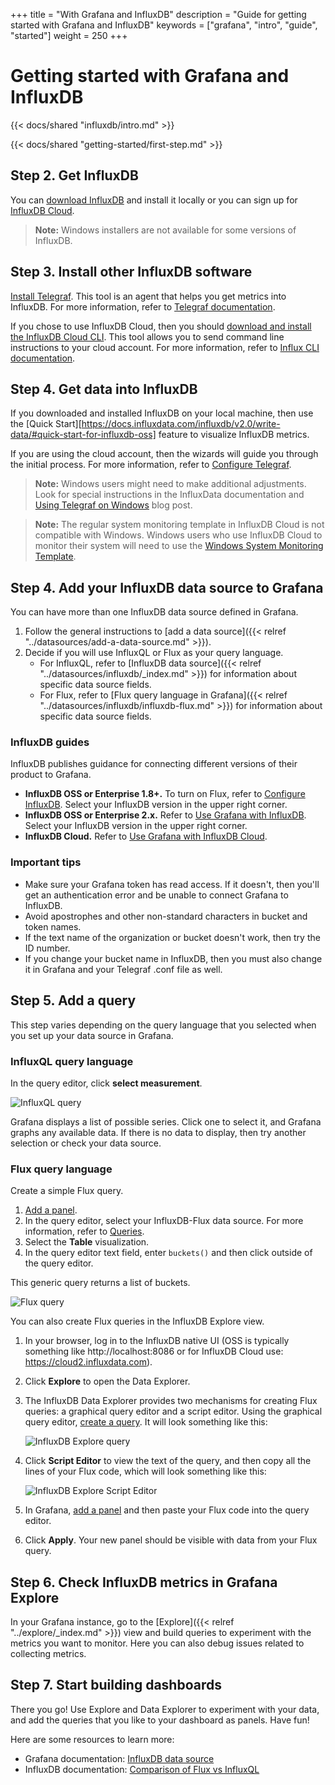 +++
title = "With Grafana and InfluxDB"
description = "Guide for getting started with Grafana and InfluxDB"
keywords = ["grafana", "intro", "guide", "started"]
weight = 250
+++

# Getting started with Grafana and InfluxDB

{{< docs/shared "influxdb/intro.md" >}}

{{< docs/shared "getting-started/first-step.md" >}}

## Step 2. Get InfluxDB

You can [download InfluxDB](https://portal.influxdata.com/downloads/) and install it locally or you can sign up for [InfluxDB Cloud](https://www.influxdata.com/products/influxdb-cloud/).

> **Note:** Windows installers are not available for some versions of InfluxDB.

## Step 3. Install other InfluxDB software

[Install Telegraf](https://docs.influxdata.com/telegraf/v1.18/introduction/installation/). This tool is an agent that helps you get metrics into InfluxDB. For more information, refer to [Telegraf documentation](https://docs.influxdata.com/telegraf/v1.18/).

If you chose to use InfluxDB Cloud, then you should [download and install the InfluxDB Cloud CLI](https://portal.influxdata.com/downloads/). This tool allows you to send command line instructions to your cloud account. For more information, refer to [Influx CLI documentation](https://docs.influxdata.com/influxdb/cloud/write-data/developer-tools/influx-cli/).

## Step 4. Get data into InfluxDB

If you downloaded and installed InfluxDB on your local machine, then use the [Quick Start][https://docs.influxdata.com/influxdb/v2.0/write-data/#quick-start-for-influxdb-oss] feature to visualize InfluxDB metrics.

If you are using the cloud account, then the wizards will guide you through the initial process. For more information, refer to [Configure Telegraf](https://docs.influxdata.com/influxdb/cloud/write-data/no-code/use-telegraf/#configure-telegraf).

> **Note:** Windows users might need to make additional adjustments. Look for special instructions in the InfluxData documentation and [Using Telegraf on Windows](https://www.influxdata.com/blog/using-telegraf-on-windows/) blog post.

> **Note:** The regular system monitoring template in InfluxDB Cloud is not compatible with Windows. Windows users who use InfluxDB Cloud to monitor their system will need to use the [Windows System Monitoring Template](https://github.com/influxdata/community-templates/tree/master/windows_system).

## Step 4. Add your InfluxDB data source to Grafana

You can have more than one InfluxDB data source defined in Grafana.

1. Follow the general instructions to [add a data source]({{< relref "../datasources/add-a-data-source.md" >}}).
1. Decide if you will use InfluxQL or Flux as your query language.
   - For InfluxQL, refer to [InfluxDB data source]({{< relref "../datasources/influxdb/_index.md" >}}) for information about specific data source fields.
   - For Flux, refer to [Flux query language in Grafana]({{< relref "../datasources/influxdb/influxdb-flux.md" >}}) for information about specific data source fields.

### InfluxDB guides

InfluxDB publishes guidance for connecting different versions of their product to Grafana.

- **InfluxDB OSS or Enterprise 1.8+.** To turn on Flux, refer to [Configure InfluxDB](https://docs.influxdata.com/influxdb/v1.8/administration/config/#flux-enabled-false.). Select your InfluxDB version in the upper right corner.
- **InfluxDB OSS or Enterprise 2.x.** Refer to [Use Grafana with InfluxDB](https://docs.influxdata.com/influxdb/v2.0/tools/grafana/). Select your InfluxDB version in the upper right corner.
-  **InfluxDB Cloud.** Refer to [Use Grafana with InfluxDB Cloud](https://docs.influxdata.com/influxdb/cloud/tools/grafana/).

### Important tips

- Make sure your Grafana token has read access. If it doesn't, then you'll get an authentication error and be unable to connect Grafana to InfluxDB.
- Avoid apostrophes and other non-standard characters in bucket and token names.
- If the text name of the organization or bucket doesn't work, then try the ID number.
- If you change your bucket name in InfluxDB, then you must also change it in Grafana and your Telegraf .conf file as well.

## Step 5. Add a query

This step varies depending on the query language that you selected when you set up your data source in Grafana.

### InfluxQL query language

In the query editor, click **select measurement**.

![InfluxQL query](/img/docs/influxdb/influxql-query-7-5.png)

Grafana displays a list of possible series. Click one to select it, and Grafana graphs any available data. If there is no data to display, then try another selection or check your data source.

### Flux query language

Create a simple Flux query.

1. [Add a panel](../panels/add-a-panel.md).
1. In the query editor, select your InfluxDB-Flux data source. For more information, refer to [Queries](../panels/queries.md).
1. Select the **Table** visualization.
1. In the query editor text field, enter `buckets()` and then click outside of the query editor.

This generic query returns a list of buckets.

![Flux query](/img/docs/influxdb/flux-query-7-5.png)

You can also create Flux queries in the InfluxDB Explore view.

1. In your browser, log in to the InfluxDB native UI (OSS is typically something like http://localhost:8086 or for InfluxDB Cloud use: https://cloud2.influxdata.com).
1. Click **Explore** to open the Data Explorer.
1. The InfluxDB Data Explorer provides two mechanisms for creating Flux queries: a graphical query editor and a script editor. Using the graphical query editor, [create a query](https://docs.influxdata.com/influxdb/cloud/query-data/execute-queries/data-explorer/). It will look something like this:
   
   ![InfluxDB Explore query](/img/docs/influxdb/influx-explore-query-7-5.png)

1. Click **Script Editor** to view the text of the query, and then copy all the lines of your Flux code, which will look something like this:
   
   ![InfluxDB Explore Script Editor](/img/docs/influxdb/explore-query-text-7-5.png)

1. In Grafana, [add a panel](../panels/add-a-panel.md) and then paste your Flux code into the query editor.
1. Click **Apply**. Your new panel should be visible with data from your Flux query.

## Step 6. Check InfluxDB metrics in Grafana Explore

In your Grafana instance, go to the [Explore]({{< relref "../explore/_index.md" >}}) view and build queries to experiment with the metrics you want to monitor. Here you can also debug issues related to collecting metrics.

## Step 7. Start building dashboards

There you go! Use Explore and Data Explorer to experiment with your data, and add the queries that you like to your dashboard as panels. Have fun!

Here are some resources to learn more:
- Grafana documentation: [InfluxDB data source](../datasources/influxdb/_index.md)
- InfluxDB documentation: [Comparison of Flux vs InfluxQL](https://docs.influxdata.com/influxdb/v1.8/flux/flux-vs-influxql/)